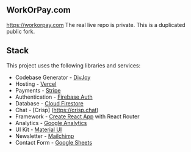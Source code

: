 
## WorkOrPay.com
https://workorpay.com
The real live repo is private. This is a duplicated public fork. 


## Stack
This project uses the following libraries and services:
- Codebase Generator - [DivJoy](https://divjoy.com?via=khrome)
- Hosting - [Vercel](https://vercel.com)
- Payments - [Stripe](https://stripe.com)
- Authentication - [Firebase Auth](https://firebase.google.com/products/auth)
- Database - [Cloud Firestore](https://firebase.google.com/products/firestore)
- Chat - [Crisp] (https://crisp.chat)
- Framework - [Create React App](https://create-react-app.dev) with React Router
- Analytics - [Google Analytics](https://googleanalytics.com)
- UI Kit - [Material UI](https://material-ui.com)
- Newsletter - [Mailchimp](https://mailchimp.com)
- Contact Form - [Google Sheets](https://www.google.com/sheets/about/)




